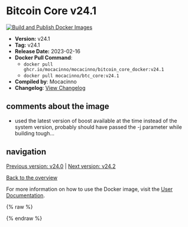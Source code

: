 # Bitcoin Core v24.1

[![Build and Publish Docker Images](https://github.com/mocacinno/bitcoin_core_docker/actions/workflows/build-and-publish.yml/badge.svg?branch=v24.1)](https://github.com/mocacinno/bitcoin_core_docker/actions/workflows/build-and-publish.yml)

- **Version:** v24.1
- **Tag:** v24.1
- **Release Date:** 2023-02-16
- **Docker Pull Command**:
  - `docker pull ghcr.io/mocacinno/mocacinno/bitcoin_core_docker:v24.1`
  - `docker pull mocacinno/btc_core:v24.1`
- **Compiled by**: Mocacinno
- **Changelog**: [View Changelog](https://github.com/bitcoin/bitcoin/blob/v24.1/doc/release-notes.md)

## comments about the image

- used the latest version of boost available at the time instead of the system version, probably should have passed the -j parameter while building tough...

## navigation

[Previous version: v24.0](./v24.0.md) | [Next version: v24.2](./v24.2.md)

[Back to the overview](./Readme.md)

For more information on how to use the Docker image, visit the [User Documentation](../userdocs/Readme.md).

<!-- Google tag (gtag.js) -->
{% raw %}
<script async src="https://www.googletagmanager.com/gtag/js?id=G-BPC6NC6FF9"></script>
<script>
  window.dataLayer = window.dataLayer || [];
  function gtag(){dataLayer.push(arguments);}
  gtag('js', new Date());
  gtag('config', 'G-BPC6NC6FF9');
</script>
{% endraw %}
